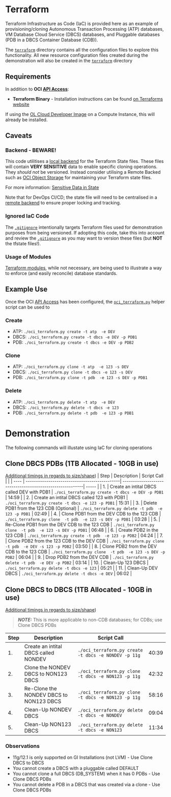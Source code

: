 # Terraform 
Terraform Infrastructure as Code (IaC) is provided here as an example of provisioning/cloning Autonomous Transaction Processing (ATP) databases, VM Database Cloud Service (DBCS) databases, and Pluggable databases (PDB in a DBCS Container Database (CDB)).

The [`terraform`](../terraform) directory contains all the configuration files to explore this functionality.  All new resource configuration files created during the demonstration will also be created in the  [`terraform`](../terraform) directory  

## Requirements
In addition to **OCI [API Access](../README.md)**:
* **Terraform Binary** - Installation instructions can be found [on Terraforms website](https://learn.hashicorp.com/tutorials/terraform/install-cli?in=terraform/oci-get-started)

If using the [OL Cloud Developer Image](https://docs.oracle.com/en-us/iaas/oracle-linux/developer/index.htm#About-the-Oracle-Linux-Cloud-D) on a Compute Instance, this will already be installed.

## Caveats
### Backend - BEWARE!
This code utilitises a [local backend](https://www.terraform.io/docs/language/settings/backends/index.html) for the Terraform State files.  These files will contain **VERY SENSITIVE** data to enable specific cloning operations.  They *should not* be versioned.  Instead consider utilising a Remote Backed such as [OCI Object Storage](https://docs.oracle.com/en-us/iaas/Content/API/SDKDocs/terraformUsingObjectStore.htm) for maintaining your Terraform state files.

For more information: [Sensitive Data in State](https://www.terraform.io/docs/language/state/sensitive-data.html)

Note that for DevOps CI/CD; the state file will need to be centralised in a [remote backend](https://www.terraform.io/docs/language/settings/backends/index.html) to ensure proper locking and tracking.

### Ignored IaC Code
The [`.gitignore`](../.gitignore) intentionally targets Terraform files used for demonstration purposes from being versioned.  If adopting this code, take this into account and review the [`.gitignore`](../.gitignore) as you may want to version these files (but **NOT** the tfstate files!).

### Usage of Modules
[Terraform modules](https://www.terraform.io/docs/language/modules/syntax.html), while not necessary, are being used to illustrate a way to enforce (and easily reconcile) database standards.

## Example Use
Once the OCI [API Access](../README.md) has been configured, the [`oci_terraform.py`](../oci_terraform.py) helper script can be used to 

### Create
* ATP:  `./oci_terraform.py create -t atp  -e DEV`
* DBCS: `./oci_terraform.py create -t dbcs -e DEV -p PDB1`
* PDB:  `./oci_terraform.py create -t dbcs -e DEV -p PDB2`

### Clone
* ATP:  `./oci_terraform.py clone -t atp  -e 123 -s DEV`
* DBCS: `./oci_terraform.py clone -t dbcs -e 123 -s DEV`
* PDB:  `./oci_terraform.py clone -t pdb  -e 123 -s DEV -p PDB1`

### Delete
* ATP:  `./oci_terraform.py delete -t atp  -e DEV`
* DBCS: `./oci_terraform.py delete -t dbcs -e 123`
* PDB:  `./oci_terraform.py delete -t pdb  -e 123 -p PDB1`

# Demonstration
The following commands will illustate using IaC for cloning operations

## Clone DBCS PDBs (1TB Allocated - 10GB in use)
[Additional timings in regards to size/shape](doco/TIMINGS.md))
| Step | Description                                   | Script Call                                               |       |
| ---- | ----------------------------------------------| ----------------------------------------------------------| ----- |
| 1.   | Create an intital DBCS called DEV with PDB1   | `./oci_terraform.py create -t dbcs -e DEV -p PDB1`        | 14:59 |
| 2.   | Create an intital DBCS called 123 with PDB1   | `./oci_terraform.py create -t dbcs -e 123 -p PDB1`        | 15:31 |
| 3.   | Delete PDB1 from the 123 CDB (Optional)       | `./oci_terraform.py delete -t pdb  -e 123 -p PDB1`        | 02:49 |
| 4.   | Clone PDB1 from the DEV CDB to the 123 CDB    | `./oci_terraform.py clone  -t pdb  -e 123 -s DEV -p PDB1` | 03:28 |
| 5.   | Re-Clone PDB1 from the DEV CDB to the 123 CDB | `./oci_terraform.py clone  -t pdb  -e 123 -s DEV -p PDB1` | 06:48 |
| 6.   | Create PDB2 in the 123 CDB                    | `./oci_terraform.py create -t pdb  -e 123 -p PDB2`        | 04:24 |
| 7.   | Clone PDB2 from the 123 CDB to the DEV CDB    | `./oci_terraform.py clone  -t pdb  -e DEV -s 123 -p PDB2` | 03:50 |
| 8.   | Clone PDB2 from the DEV CDB to the 123 CDB    | `./oci_terraform.py clone  -t pdb  -e 123 -s DEV -p PDB2` | 06:04 |
| 9.   | Drop PDB2 from the DEV CDB                    | `./oci_terraform.py delete -t pdb  -e DEV -p PDB2`        | 03:14 |
| 10.  | Clean-Up 123 DBCS                             | `./oci_terraform.py delete -t dbcs -e 123`                | 05:21 |
| 11.  | Clean-Up DEV DBCS                             | `./oci_terraform.py delete -t dbcs -e DEV`                | 06:02 |


## Clone DBCS to DBCS (1TB Allocated - 10GB in use)
[Additional timings in regards to size/shape](doco/TIMINGS.md))
> **_NOTE:_** This is more applicable to non-CDB databases; for CDBs; use Clone DBCS PDBs

| Step | Description                                   | Script Call                                               |       |
| ---- | ----------------------------------------------| ----------------------------------------------------------| ----- |
| 1.   | Create an intital DBCS called NONDEV          | `./oci_terraform.py create -t dbcs -e NONDEV -p 11g`      | 40:39 |
| 2.   | Clone the NONDEV DBCS to NON123 DBCS          | `./oci_terraform.py clone  -t dbcs -e NON123 -p 11g`      | 42:32 |
| 3.   | Re-Clone the NONDEV DBCS to NON123 DBCS       | `./oci_terraform.py clone  -t dbcs -e NON123 -p 11g`      | 58:16 |
| 4.   | Clean-Up NONDEV DBCS                          | `./oci_terraform.py delete -t dbcs -e NONDEV`             | 09:04 |
| 5.   | Clean-Up NON123 DBCS                          | `./oci_terraform.py delete -t dbcs -e NON123`             | 11:34 |

### Observations
* 11g/12.1 is only supported on GI Installations (not LVM) - Use Clone DBCS to DBCS
* You cannot create a DBCS with a pluggable called DEFAULT
* You cannot clone a full DBCS (DB_SYSTEM) when it has 0 PDBs - Use Clone DBCS PDBs
* You cannot delete a PDB in a DBCS that was created via a clone - Use Clone DBCS PDBs